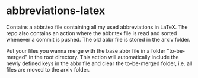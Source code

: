# abbreviations-latex

Contains a abbr.tex file containing all my used abbreviations in LaTeX.
The repo also contains an action where the abbr.tex file is read and sorted whenever a commit is pushed. 
The old abbr file is stored in the arxiv folder.

Put your files you wanna merge with the base abbr file in a folder "to-be-merged" in the root directory.
This action will automatically include the newly defined keys in the abbr file and clear the to-be-merged folder, i.e. all files are moved to the arxiv folder.
